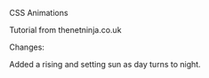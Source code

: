 CSS Animations

Tutorial from thenetninja.co.uk

Changes:

Added a rising and setting sun as day turns to night.
